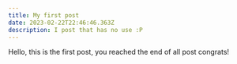 ```yaml
---
title: My first post
date: 2023-02-22T22:46:46.363Z
description: I post that has no use :P
---
```

Hello, this is the first post, you reached the end of all post congrats!